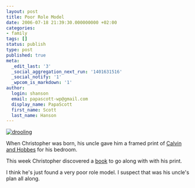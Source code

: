 ```yaml
---
layout: post
title: Poor Role Model
date: 2006-07-18 21:39:30.000000000 +02:00
categories:
- family
tags: []
status: publish
type: post
published: true
meta:
  _edit_last: '3'
  _social_aggregation_next_run: '1401631516'
  _social_notify: '1'
  _wpcom_is_markdown: '1'
author:
  login: shanson
  email: papascott-wp@gmail.com
  display_name: PapaScott
  first_name: Scott
  last_name: Hanson
---
```

<p><a href="http://www.amazon.com/gp/product/0836218256"><img src="http://www.papascott.de/wordpress/wp-content/uploads/2006/07/drooling.jpeg" alt="drooling" /></a></p>
<p>When Christopher was born, his uncle gave him a framed print of <a href="http://en.wikipedia.org/wiki/Calvin_and_Hobbes">Calvin and Hobbes</a> for his bedroom.</p>
<p>This week Christopher discovered a <a href="http://www.amazon.com/gp/product/0836218256">book</a> to go along with with his print.</p>
<p>I think he's just found a very poor role model. I suspect that was his uncle's plan all along.</p>

